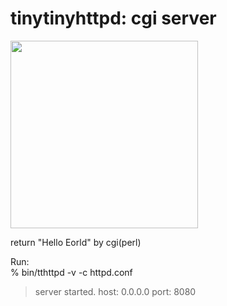 tinytinyhttpd: cgi server
===============

<image src="https://raw.githubusercontent.com/ohwada/MAC_cpp_Samples/master/tinytinyhttpd/screenshots/cgi_server.png" width="300" /> 

return "Hello Eorld" by cgi(perl)

Run:  
% bin/tthttpd -v -c httpd.conf
> server started. host: 0.0.0.0 port: 8080  


